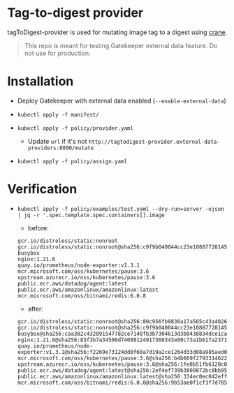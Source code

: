 # Tag-to-digest provider

tagToDigest-provider is used for mutating image tag to a digest using [crane](https://github.com/google/go-containerregistry/tree/main/cmd/crane).

> This repo is meant for testing Gatekeeper external data feature. Do not use for production.

# Installation

- Deploy Gatekeeper with external data enabled (`--enable-external-data`)

- `kubectl apply -f manifest/`

- `kubectl apply -f policy/provider.yaml`
  - Update `url` if it's not `http://tagtodigest-provider.external-data-providers:8090/mutate`

- `kubectl apply -f policy/assign.yaml`

# Verification

- `kubectl apply -f policy/examples/test.yaml --dry-run=server -ojson | jq -r '.spec.template.spec.containers[].image`

  - before:

  ```
  gcr.io/distroless/static:nonroot
  gcr.io/distroless/static:nonroot@sha256:c9f9b040044cc23e1088772814532d90adadfa1b86dcba17d07cb567db18dc4e
  busybox
  nginx:1.21.6
  quay.io/prometheus/node-exporter:v1.3.1
  mcr.microsoft.com/oss/kubernetes/pause:3.6
  upstream.azurecr.io/oss/kubernetes/pause:3.6
  public.ecr.aws/datadog/agent:latest
  public.ecr.aws/amazonlinux/amazonlinux:latest
  mcr.microsoft.com/oss/bitnami/redis:6.0.8
  ```

  - after:

  ```
  gcr.io/distroless/static:nonroot@sha256:80c956fb0836a17a565c43a4026c9c80b2013c83bea09f74fa4da195a59b7a99
  gcr.io/distroless/static:nonroot@sha256:c9f9b040044cc23e1088772814532d90adadfa1b86dcba17d07cb567db18dc4e
  busybox@sha256:caa382c432891547782ce7140fb3b7304613d3b0438834dce1cad68896ab110a
  nginx:1.21.6@sha256:85f3b7a34506d74088124917360343e00c73a1b617a2371cc59fa9fa44d89a42
  quay.io/prometheus/node-exporter:v1.3.1@sha256:f2269e73124dd0f60a7d19a2ce1264d33d08a985aed0ee6b0b89d0be470592cd
  mcr.microsoft.com/oss/kubernetes/pause:3.6@sha256:b4b669f27933146227c9180398f99d8b3100637e4a0a1ccf804f8b12f4b9b8df
  upstream.azurecr.io/oss/kubernetes/pause:3.6@sha256:1fe8b51fb6120c0504015e795b9b048f1e7a26b548ed1a7713ec20c6c69be508
  public.ecr.aws/datadog/agent:latest@sha256:2ef4ef739b3809872bc8bb959b19c0fc665d239cae306c7adec95e63deb4ab3c
  public.ecr.aws/amazonlinux/amazonlinux:latest@sha256:334ec0ec042eff13d9581120f80a46fb0861d6a4ba0e9f44e09650979ec5d2df
  mcr.microsoft.com/oss/bitnami/redis:6.0.8@sha256:9b53ae0f1cf3f7d7854584c8b7c5a96fe732c48d504331da6c00f892fdcce102
  ```
